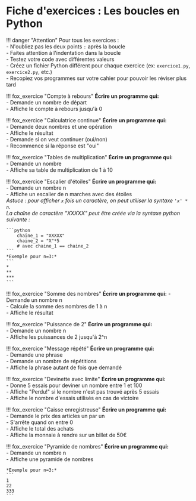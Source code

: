 # Fiche d'exercices : Les boucles en Python

!!! danger "Attention"
    Pour tous les exercices :  
    - N'oubliez pas les deux points `:` après la boucle  
    - Faites attention à l'indentation dans la boucle  
    - Testez votre code avec différentes valeurs  
    - Créez un fichier Python différent pour chaque exercice (ex: `exercice1.py`, `exercice2.py`, etc.)  
    - Recopiez vos programmes sur votre cahier pour pouvoir les réviser plus tard  

!!! fox_exercice "Compte à rebours"
    **Écrire un programme qui:**  
    - Demande un nombre de départ  
    - Affiche le compte à rebours jusqu'à 0  

!!! fox_exercice "Calculatrice continue"
    **Écrire un programme qui:**  
    - Demande deux nombres et une opération  
    - Affiche le résultat  
    - Demande si on veut continuer (oui/non)  
    - Recommence si la réponse est "oui"  

!!! fox_exercice "Tables de multiplication"
    **Écrire un programme qui:**  
    - Demande un nombre  
    - Affiche sa table de multiplication de 1 à 10  

!!! fox_exercice "Escalier d'étoiles"
    **Écrire un programme qui:**  
    - Demande un nombre n  
    - Affiche un escalier de n marches avec des étoiles  
    *Astuce : pour afficher `x` fois un caractère, on peut utiliser la syntaxe `'x' * n`.*  
    *La chaîne de caractère "XXXXX" peut être créée via la syntaxe python suivante :*  

    ```python
        chaine_1 = "XXXXX"
        chaine_2 = "X"*5
        # avec chaine_1 == chaine_2
    ```
    *Exemple pour n=3:*
    ```
    *
    **
    ***
    ```

!!! fox_exercice "Somme des nombres"
    **Écrire un programme qui:**
    - Demande un nombre n  
    - Calcule la somme des nombres de 1 à n  
    - Affiche le résultat  

!!! fox_exercice "Puissance de 2"
    **Écrire un programme qui:**  
    - Demande un nombre n  
    - Affiche les puissances de 2 jusqu'à 2^n  

!!! fox_exercice "Message répété"
    **Écrire un programme qui:**  
    - Demande une phrase  
    - Demande un nombre de répétitions  
    - Affiche la phrase autant de fois que demandé  

!!! fox_exercice "Devinette avec limite"
    **Écrire un programme qui:**  
    - Donne 5 essais pour deviner un nombre entre 1 et 100  
    - Affiche "Perdu!" si le nombre n'est pas trouvé après 5 essais  
    - Affiche le nombre d'essais utilisés en cas de victoire  

!!! fox_exercice "Caisse enregistreuse"
    **Écrire un programme qui:**  
    - Demande le prix des articles un par un  
    - S'arrête quand on entre 0  
    - Affiche le total des achats  
    - Affiche la monnaie à rendre sur un billet de 50€  

!!! fox_exercice "Pyramide de nombres"
    **Écrire un programme qui:**  
    - Demande un nombre n  
    - Affiche une pyramide de nombres  
    
    *Exemple pour n=3:*
    ```
    1
    22
    333
    ```